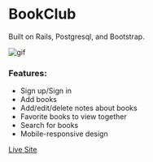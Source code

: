 # BookClub
Built on Rails, Postgresql, and Bootstrap.

![gif](app/assets/bookclub.gif)

### Features:
- Sign up/Sign in
- Add books
- Add/edit/delete notes about books
- Favorite books to view together
- Search for books
- Mobile-responsive design

[Live Site](http://book-club-rjk.herokuapp.com/)
